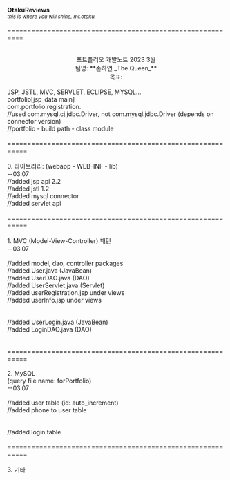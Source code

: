 **OtakuReviews**<br>*<sub>this is where you will shine, mr.otaku.</sub>*<br>
<br>
==========================================================<br>
<br>
<div style="text-align:center">
포트폴리오 개발노트 2023 3월<br>
팀명: **손하연 _The Queen_**<br>
목표: <br>
</div>
<br>
JSP, JSTL, MVC, SERVLET, ECLIPSE, MYSQL...<br>
portfolio[jsp_data main]<br>
com.portfolio.registration.<br>
//used com.mysql.cj.jdbc.Driver, not com.mysql.jdbc.Driver (depends on connector version)<br>
//portfolio - build path - class module<br>
<br>
===========================================================<br>
<br>
0. 라이브러리: (webapp - WEB-INF - lib)<br>
--03.07<br>
//added jsp api 2.2<br>
//added jstl 1.2<br>
//added mysql connector<br>
//added servlet api<br>
<br>
===========================================================<br>
<br>
1. MVC (Model-View-Controller) 패턴<br>
--03.07<br>
<MVC와 user 등록 시스템 구축><br>
//added model, dao, controller packages<br>
//added User.java (JavaBean)<br>
//added UserDAO.java (DAO)<br>
//added UserServlet.java (Servlet)<br>
//added userRegistration.jsp under views<br>
//added userInfo.jsp under views<br>
<br>
<MVC와 user 로그인&검증 시스템 구축><br>
//added UserLogin.java (JavaBean)<br>
//added LoginDAO.java (DAO)<br>
<br>
<br>
===========================================================<br>
<br>
2. MySQL<br>
(query file name: forPortfolio)<br>
--03.07<br>
<user 등록 sql><br>
//added user table (id: auto_increment)<br>
//added phone to user table<br>
<br>
<user 로그인 sql><br>
//added login table<br>
<br>
===========================================================<br>
<br>
3. 기타<br>
<br>
